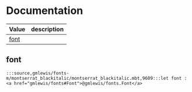 # Documentation
|Value|description|
|---|---|
|[font](#font)||

## font

```moonbit
:::source,gmlewis/fonts-m/montserrat_blackitalic/montserrat_blackitalic.mbt,9609:::let font : <a href="gmlewis/fonts#Font">@gmlewis/fonts.Font</a>
```

